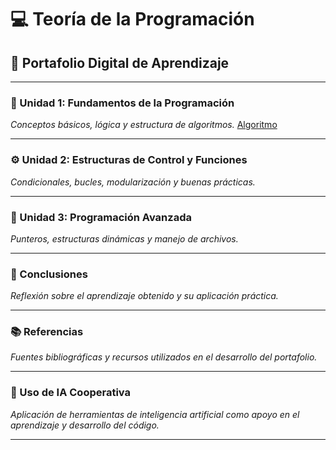 # 💻 Teoría de la Programación  
## 📘 Portafolio Digital de Aprendizaje  

---

### 🧩 Unidad 1: Fundamentos de la Programación  
*Conceptos básicos, lógica y estructura de algoritmos.*
[Algoritmo](Unidad1.md)

---

### ⚙️ Unidad 2: Estructuras de Control y Funciones  
*Condicionales, bucles, modularización y buenas prácticas.*

---

### 🧠 Unidad 3: Programación Avanzada  
*Punteros, estructuras dinámicas y manejo de archivos.*

---

### 📝 Conclusiones  
*Reflexión sobre el aprendizaje obtenido y su aplicación práctica.*

---

### 📚 Referencias  
*Fuentes bibliográficas y recursos utilizados en el desarrollo del portafolio.*

---

### 🤖 Uso de IA Cooperativa  
*Aplicación de herramientas de inteligencia artificial como apoyo en el aprendizaje y desarrollo del código.*

---
